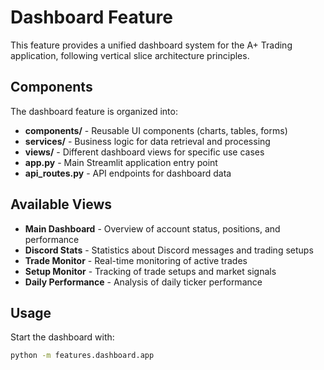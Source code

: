 # Dashboard Feature

This feature provides a unified dashboard system for the A+ Trading application, following vertical slice architecture principles.

## Components

The dashboard feature is organized into:

- **components/** - Reusable UI components (charts, tables, forms)
- **services/** - Business logic for data retrieval and processing
- **views/** - Different dashboard views for specific use cases
- **app.py** - Main Streamlit application entry point
- **api_routes.py** - API endpoints for dashboard data

## Available Views

- **Main Dashboard** - Overview of account status, positions, and performance
- **Discord Stats** - Statistics about Discord messages and trading setups
- **Trade Monitor** - Real-time monitoring of active trades
- **Setup Monitor** - Tracking of trade setups and market signals
- **Daily Performance** - Analysis of daily ticker performance

## Usage

Start the dashboard with:

```bash
python -m features.dashboard.app
```